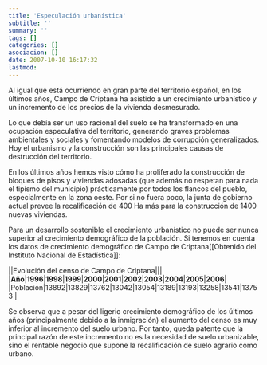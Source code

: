 ```yaml
---
title: 'Especulación urbanística'
subtitle: ''
summary: ''
tags: []
categories: []
asociacion: []
date: 2007-10-10 16:17:32
lastmod:
---
```


Al igual que está ocurriendo en gran parte del territorio español, en los últimos años, Campo de Criptana ha asistido a un crecimiento urbanístico y un incremento de los precios de la vivienda desmesurado. 

Lo que debía ser un uso racional del suelo se ha transformado en una ocupación especulativa del territorio, generando graves problemas ambientales y sociales y fomentando modelos de corrupción generalizados. Hoy el urbanismo y la construcción son las principales causas de destrucción del territorio.

En los últimos años hemos visto cómo ha proliferado la construcción de bloques de pisos y viviendas adosadas (que además no respetan para nada el tipismo del municipio) prácticamente por todos los flancos del pueblo, especialmente en la zona oeste. Por si no fuera poco, la junta de gobierno actual prevee la recalificación de 400 Ha más para la construcción de 1400 nuevas viviendas. 

Para un desarrollo sostenible el crecimiento urbanístico no puede ser nunca superior al crecimiento demográfico de la población. Si tenemos en cuenta los datos de crecimiento demográfico de Campo de Criptana[[Obtenido del Instituto Nacional de Estadística]]:

||Evolución del censo de Campo de Criptana|||
|**Año**|**1996**|**1998**|**1999**|**2000**|**2001**|**2002**|**2003**|**2004**|**2005**|**2006**|
|Población|13892|13829|13762|13042|13054|13189|13193|13258|13541|13753
|

Se observa que a pesar del ligerio crecimiento demográfico de los últimos años (principalmente debido a la inmigración) el aumento del censo es muy inferior al incremento del suelo urbano. Por tanto, queda patente que la principal razón de este incremento no es la necesidad de suelo urbanizable, sino el rentable negocio que supone la recalificación de suelo agrario como urbano. 
